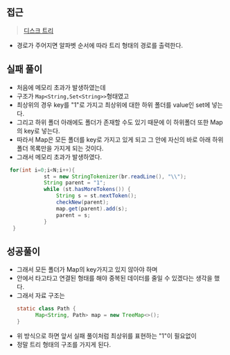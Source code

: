 ## 접근
> <a href="https://www.acmicpc.net/problem/7432">디스크 트리</a>
- 경로가 주어지면 알파벳 순서에 따라 트리 형태의 경로를 출력한다.

## 실패 풀이
- 처음에 메모리 초과가 발생하였는데
- 구조가 `Map<String,Set<String>>`형태였고
- 최상위의 경우 key를 "1"로 가지고 최상위에 대한 하위 폴더를 value인 set에 넣는다.
- 그리고 하위 폴더 아래에도 폴더가 존재할 수도 있기 때문에 이 하위폴더 또한 Map의 key로 넣는다.
- 따라서 Map은 모든 폴더를 key로 가지고 있게 되고 그 안에 자신의 바로 아래 하위 폴더 목록만을 가지게 되는 것이다.
- 그래서 메모리 초과가 발생하였다.
```java
 for(int i=0;i<N;i++){
            st = new StringTokenizer(br.readLine(), "\\");
            String parent = "1";
            while (st.hasMoreTokens()) {
                String s = st.nextToken();
                checkNew(parent);
                map.get(parent).add(s);
                parent = s;
            }
  }
```
## 성공풀이
- 그래서 모든 폴더가 Map의 key가지고 있지 않아야 하며
- 안에서 타고타고 연결된 형태를 해야 중복된 데이터를 줄일 수 있겠다는 생각을 했다.
- 그래서 자료 구조는
  ```java
  static class Path {
        Map<String, Path> map = new TreeMap<>();
  }
  ```
- 위 방식으로 하면 앞서 실패 풀이처럼 최상위를 표현하는 "1"이 필요없이
- 정말 트리 형태의 구조를 가지게 된다.

